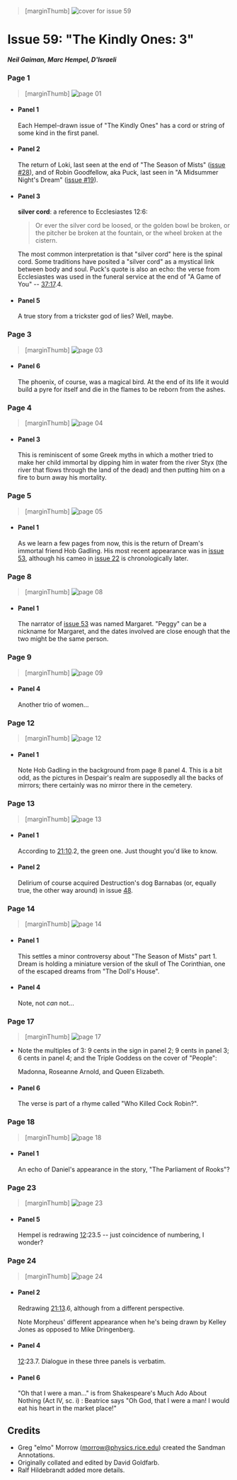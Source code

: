 > [marginThumb] ![cover for issue 59](thumbnails/sandman.59/page00.jpg)

# Issue 59: "The Kindly Ones: 3"

##### Neil Gaiman, Marc Hempel, D'Israeli

### Page 1

> [marginThumb] ![page 01](thumbnails/sandman.59/page01.jpg)

- #### Panel 1

  Each Hempel-drawn issue of "The Kindly Ones" has a cord or string of some kind in the first panel.

- #### Panel 2

  The return of Loki, last seen at the end of "The Season of Mists" ([issue #28](sandman.28.md)), and of Robin Goodfellow, aka Puck, last seen in "A Midsummer Night's Dream" ([issue #19](sandman.19.md)).

- #### Panel 3

  **silver cord**: a reference to Ecclesiastes 12:6:

  > Or ever the silver cord be loosed, or the golden bowl be broken, or the pitcher be broken at the fountain, or the wheel broken at the cistern.

  The most common interpretation is that "silver cord" here is the spinal cord. Some traditions have posited a "silver cord" as a mystical link between body and soul. Puck's quote is also an echo: the verse from Ecclesiastes was used in the funeral service at the end of "A Game of You" -- [37:17](sandman.37.md#page-17).4.

- #### Panel 5

  A true story from a trickster god of lies? Well, maybe.

### Page 3

> [marginThumb] ![page 03](thumbnails/sandman.59/page03.jpg)

- #### Panel 6

  The phoenix, of course, was a magical bird. At the end of its life it would build a pyre for itself and die in the flames to be reborn from the ashes.

### Page 4

> [marginThumb] ![page 04](thumbnails/sandman.59/page04.jpg)

- #### Panel 3

  This is reminiscent of some Greek myths in which a mother tried to make her child immortal by dipping him in water from the river Styx (the river that flows through the land of the dead) and then putting him on a fire to burn away his mortality.

### Page 5

> [marginThumb] ![page 05](thumbnails/sandman.59/page05.jpg)

- #### Panel 1

  As we learn a few pages from now, this is the return of Dream's immortal friend Hob Gadling. His most recent appearance was in [issue 53](sandman.53.md), although his cameo in [issue 22](sandman.22.md) is chronologically later.

### Page 8

> [marginThumb] ![page 08](thumbnails/sandman.59/page08.jpg)

- #### Panel 1

  The narrator of [issue 53](sandman.53.md) was named Margaret. "Peggy" can be a nickname for Margaret, and the dates involved are close enough that the two might be the same person.

### Page 9

> [marginThumb] ![page 09](thumbnails/sandman.59/page09.jpg)

- #### Panel 4

  Another trio of women...

### Page 12

> [marginThumb] ![page 12](thumbnails/sandman.59/page12.jpg)

- #### Panel 1

  Note Hob Gadling in the background from page 8 panel 4. This is a bit odd, as the pictures in Despair's realm are supposedly all the backs of mirrors; there certainly was no mirror there in the cemetery.

### Page 13

> [marginThumb] ![page 13](thumbnails/sandman.59/page13.jpg)

- #### Panel 1

  According to [21:10](sandman.21.md#page-10).2, the green one. Just thought you'd like to know.

- #### Panel 2

  Delirium of course acquired Destruction's dog Barnabas (or, equally true, the other way around) in issue [48](sandman.48.md).

### Page 14

> [marginThumb] ![page 14](thumbnails/sandman.59/page14.jpg)

- #### Panel 1

  This settles a minor controversy about "The Season of Mists" part 1. Dream is holding a miniature version of the skull of The Corinthian, one of the escaped dreams from "The Doll's House".

- #### Panel 4

  Note, not _can_ not...

### Page 17

> [marginThumb] ![page 17](thumbnails/sandman.59/page17.jpg)

- Note the multiples of 3: 9 cents in the sign in panel 2; 9 cents in panel 3; 6 cents in panel 4; and the Triple Goddess on the cover of "People":

  Madonna, Roseanne Arnold, and Queen Elizabeth.

- #### Panel 6

  The verse is part of a rhyme called "Who Killed Cock Robin?".

### Page 18

> [marginThumb] ![page 18](thumbnails/sandman.59/page18.jpg)

- #### Panel 1

  An echo of Daniel's appearance in the story, "The Parliament of Rooks"?

### Page 23

> [marginThumb] ![page 23](thumbnails/sandman.59/page23.jpg)

- #### Panel 5

  Hempel is redrawing [12](sandman.12.md):23.5 -- just coincidence of numbering, I wonder?

### Page 24

> [marginThumb] ![page 24](thumbnails/sandman.59/page24.jpg)

- #### Panel 2

  Redrawing [21:13](sandman.21.md#page-13).6, although from a different perspective.

  Note Morpheus' different appearance when he's being drawn by Kelley Jones as opposed to Mike Dringenberg.

- #### Panel 4

  [12](sandman.12.md):23.7. Dialogue in these three panels is verbatim.

- #### Panel 6

  "Oh that I were a man..." is from Shakespeare's Much Ado About Nothing (Act IV, sc. i) : Beatrice says "Oh God, that I were a man! I would eat his heart in the market place!"

## Credits

- Greg "elmo" Morrow (morrow@physics.rice.edu) created the Sandman Annotations.
- Originally collated and edited by David Goldfarb.
- Ralf Hildebrandt added more details.

